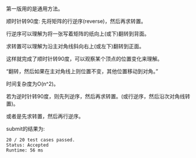 第一版用的是通用方法。

顺时针转90度: 先将矩阵的行逆序(reverse)，然后再求转置。

行逆序可以理解为将一张写着矩阵的纸向上(或下)翻转到背面。

求转置可以理解为沿主对角线斜向右上(或左下)翻转到正面。

这样就完成了顺时针转90度，可以观察某个顶点的位置变化来理解。

“翻转，然后如果在主对角线上则位置不变，其他位置移动到对角。”

时间复杂度为O(n^2)。

若为逆时针转90度，则先列逆序，然后再求转置。(或行逆序，然后沿次对角线转置)。

或者是先求转置，然后再行逆序。

submit的结果为:
```
20 / 20 test cases passed.
Status: Accepted
Runtime: 56 ms
```
